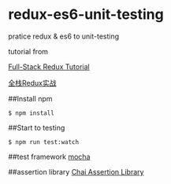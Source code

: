 # redux-es6-unit-testing

pratice redux & es6 to unit-testing

tutorial from

[Full-Stack Redux Tutorial](http://teropa.info/blog/2015/09/10/full-stack-redux-tutorial.html)

[全栈Redux实战](http://blog.kazaff.me/2015/10/08/[%E8%AF%91]%E5%85%A8%E6%A0%88Redux%E5%AE%9E%E6%88%98/)

##Install npm
``` text
$ npm install
```

##Start to testing

``` text
$ npm run test:watch
```

##test framework
[mocha](https://mochajs.org/)

##assertion library
[Chai Assertion Library](http://chaijs.com/)

